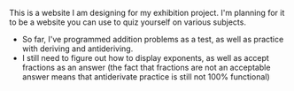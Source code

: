 This is a website I am designing for my exhibition project. I'm planning for it to be a website you can use to quiz yourself on various subjects.
- So far, I've programmed addition problems as a test, as well as practice with deriving and antideriving.
- I still need to figure out how to display exponents, as well as accept fractions as an answer (the fact that fractions are not an acceptable answer means that antiderivate practice is still not 100% functional)

